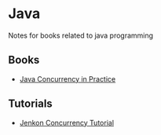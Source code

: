 # Java

Notes for books related to java programming

## Books
 * [Java Concurrency in Practice](./java-concurrency-in-practice)

## Tutorials
 * [Jenkon Concurrency Tutorial](./jenkov-concurrency)
